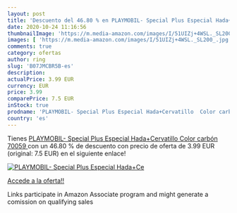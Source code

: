 ```yaml
---
layout: post
title: 'Descuento del 46.80 % en PLAYMOBIL- Special Plus Especial Hada+Ce'
date: 2020-10-24 11:16:56
thumbnailImage: 'https://m.media-amazon.com/images/I/51UIZj+4WSL._SL200_.jpg'
images: [ 'https://m.media-amazon.com/images/I/51UIZj+4WSL._SL200_.jpg' ]
comments: true
category: ofertas
author: ring
slug: 'B07JMCBR5B-es'
description:
actualPrice: 3.99 EUR
currency: EUR
price: 3.99
comparePrice: 7.5 EUR
inStock: true
prodname: 'PLAYMOBIL- Special Plus Especial Hada+Cervatillo  Color carbón  70059 '
country: 'es'
---
```


Tienes [PLAYMOBIL- Special Plus Especial Hada+Cervatillo  Color carbón  70059 ](https://www.amazon.es/dp/B07JMCBR5B/?tag=tolees-21) con un 46.80 % de descuento con precio de oferta de 3.99 EUR (original: 7.5 EUR) en el siguiente enlace!

[![PLAYMOBIL- Special Plus Especial Hada+Ce](https://m.media-amazon.com/images/I/51UIZj+4WSL._SL200_.jpg)](https://www.amazon.es/dp/B07JMCBR5B/?tag=tolees-21)

[Accede a la oferta!!](https://www.amazon.es/dp/B07JMCBR5B/?tag=tolees-21)

Links participate in Amazon Associate program and might generate a comission on qualifying sales


